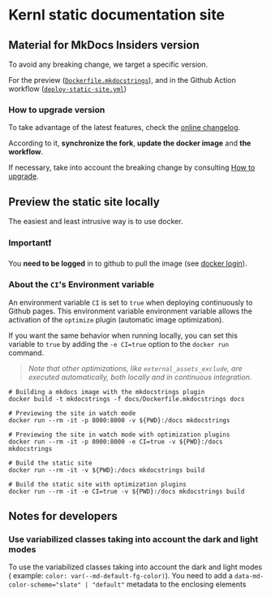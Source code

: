 # Kernl static documentation site

## Material for MkDocs Insiders version

To avoid any breaking change, we target a specific version.

For the preview ([`Dockerfile.mkdocstrings`](Dockerfile.mkdocstrings)),
and in the Github Action
workflow ([`deploy-static-site.yml`](../.github/workflows/deploy-static-site.yml))

### How to upgrade version

To take advantage of the latest features, check
the [online changelog](https://squidfunk.github.io/mkdocs-material/insiders/changelog/).

According to it, **synchronize the fork**, **update the docker image** and **the workflow**.

If necessary, take into account the breaking change by
consulting [How to upgrade](https://squidfunk.github.io/mkdocs-material/upgrade/).

## Preview the static site locally

The easiest and least intrusive way is to use docker.

### Important❗

You **need to be logged** in to github to pull the image
(see [docker login](https://docs.docker.com/engine/reference/commandline/login/)).

### About the **`CI`'s Environment variable**

An environment variable `CI` is set to `true` when deploying continuously to Github pages. This environment variable
environment variable allows the activation of the `optimize` plugin (automatic image optimization).

If you want the same behavior when running locally, you can set this variable to `true` by adding the `-e CI=true`
option to the `docker run` command.

> _Note that other optimizations, like `external_assets_exclude`, are executed automatically, both locally and in
continuous integration._

```shell
# Building a mkdocs image with the mkdocstrings plugin
docker build -t mkdocstrings -f docs/Dockerfile.mkdocstrings docs
```

```shell
# Previewing the site in watch mode
docker run --rm -it -p 8000:8000 -v ${PWD}:/docs mkdocstrings

# Previewing the site in watch mode with optimization plugins
docker run --rm -it -p 8000:8000 -e CI=true -v ${PWD}:/docs mkdocstrings
```

```shell
# Build the static site
docker run --rm -it -v ${PWD}:/docs mkdocstrings build

# Build the static site with optimization plugins
docker run --rm -it -e CI=true -v ${PWD}:/docs mkdocstrings build
```

## Notes for developers

### Use variabilized classes taking into account the dark and light modes

To use the variabilized classes taking into account the dark and light modes (
example: `color: var(--md-default-fg-color)`).
You need to add a `data-md-color-scheme="slate" | "default"` metadata to the enclosing elements
